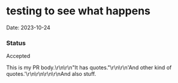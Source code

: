 # testing to see what happens

Date: 2023-10-24

### Status

Accepted

This is my PR body.\r\n\r\n"It has quotes."\r\n\r\n'And other kind of quotes.'\r\n\r\n\r\n\r\nAnd also  stuff.
